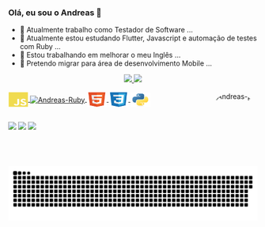 ### Olá, eu sou o Andreas 👋



- 🔭 Atualmente trabalho como Testador de Software ...
- 🌱 Atualmente estou estudando Flutter, Javascript e automação de testes com Ruby ...
- 📘 Estou trabalhando em melhorar o meu Inglês ...
- 🔔 Pretendo migrar para área de desenvolvimento Mobile ...

<div align="center">
  <a href="https://github.com/AndreasMeyerEngel">
  <img height="180em" src="https://github-readme-stats.vercel.app/api?username=AndreasMeyerEngel&show_icons=true&theme=algolia&include_all_commits=true&count_private=true"/>
  <img height="180em" src="https://github-readme-stats.vercel.app/api/top-langs/?username=AndreasMeyerEngel&layout=compact&langs_count=7&theme=algolia"/>
</div>
  
<div style="display: inline_block"><br>
  <img align="center" alt="Andreas-Js" height="30" width="40" src="https://raw.githubusercontent.com/devicons/devicon/master/icons/javascript/javascript-plain.svg">
  <img align="center" alt="Andreas-Ruby" height="30" width="40" src="https://img.icons8.com/color/48/000000/ruby-programming-language.png">
  <img align="center" alt="Andreas-HTML" height="30" width="40" src="https://raw.githubusercontent.com/devicons/devicon/master/icons/html5/html5-original.svg">
  <img align="center" alt="Andreas-CSS" height="30" width="40" src="https://raw.githubusercontent.com/devicons/devicon/master/icons/css3/css3-original.svg">
  <img align="center" alt="Andreas-Python" height="30" width="40" src="https://raw.githubusercontent.com/devicons/devicon/master/icons/python/python-original.svg">
  <img align="right" alt="Andreas-pic" height="150" style="border-radius:50px;" src="https://media.discordapp.net/attachments/639956127056134178/890373478988013628/Publicacoes_Instagram_1_1.png?width=676&height=676">
</div>
  
  ##
 
<div> 
  <a href="https://instagram.com/andreas__engel" target="_blank"><img src="https://img.shields.io/badge/-Instagram-%23E4405F?style=for-the-badge&logo=instagram&logoColor=white" target="_blank"></a>
  <a href = "mailto:andreasmeyerengel@hotmail.com"><img src="https://img.shields.io/badge/Microsoft_Outlook-0078D4?style=for-the-badge&logo=microsoft-outlook&logoColor=white" target="_blank"></a>
  <a href="https://www.linkedin.com/in/andreas-meyer-engel/" target="_blank"><img src="https://img.shields.io/badge/-LinkedIn-%230077B5?style=for-the-badge&logo=linkedin&logoColor=white" target="_blank"></a> 
 
  ![Snake animation](https://github.com/AndreasMeyerEngel/AndreasMeyerEngel/blob/output/github-contribution-grid-snake.svg)
 
</div>
